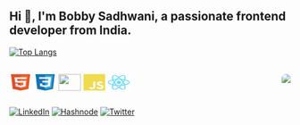 ## Hi 👋, I'm Bobby Sadhwani, a passionate frontend developer from India.

  
  [![Top Langs](https://github-readme-stats.vercel.app/api/top-langs/?username=Bobby-coder&layout=compact&theme=midnight-purple)](https://github.com/Bobby-coder/github-readme-stats)
 
<div style="display: inline_block"><br>
   
  <img align="center"  height="30" width="40" src="https://raw.githubusercontent.com/devicons/devicon/master/icons/html5/html5-original.svg">
  <img align="center"  height="30" width="40" src="https://raw.githubusercontent.com/devicons/devicon/master/icons/css3/css3-original.svg">
  <img align="center"  height="30" width="40" src="https://www.svgrepo.com/show/354431/tailwindcss-icon.svg">
  <img align="center"  height="30" width="40" src="https://raw.githubusercontent.com/devicons/devicon/master/icons/javascript/javascript-plain.svg">
  <img align="center"  height="30" width="40" src="https://raw.githubusercontent.com/devicons/devicon/master/icons/react/react-original.svg">
  <img align="right"  height="150" style="border-radius:50px;" src="https://camo.githubusercontent.com/683e2187241c641430216c864ce93fc5a0e0dfb232c5a01d1c54b54d63aa8cb2/68747470733a2f2f63646e2e6472696262626c652e636f6d2f75736572732f313136323037372f73637265656e73686f74732f333834383931342f70726f6772616d6d65722e676966?width=676&height=676">
  
</div>
  
  ##
 <a href = "https://www.linkedin.com/in/bobby-sadhwani">![LinkedIn](https://img.shields.io/badge/linkedin-%230077B5.svg?style=for-the-badge&logo=linkedin&logoColor=white)</a> 
 <a href = "https://bobby-sadhwani.hashnode.dev/">![Hashnode](https://img.shields.io/badge/Hashnode-2962FF?style=for-the-badge&logo=hashnode&logoColor=white)</a>
 <a href = "https://twitter.com/BOBBY__SADHWANI">![Twitter](https://img.shields.io/badge/Twitter-%231DA1F2.svg?style=for-the-badge&logo=Twitter&logoColor=white)</a>
 </a>

